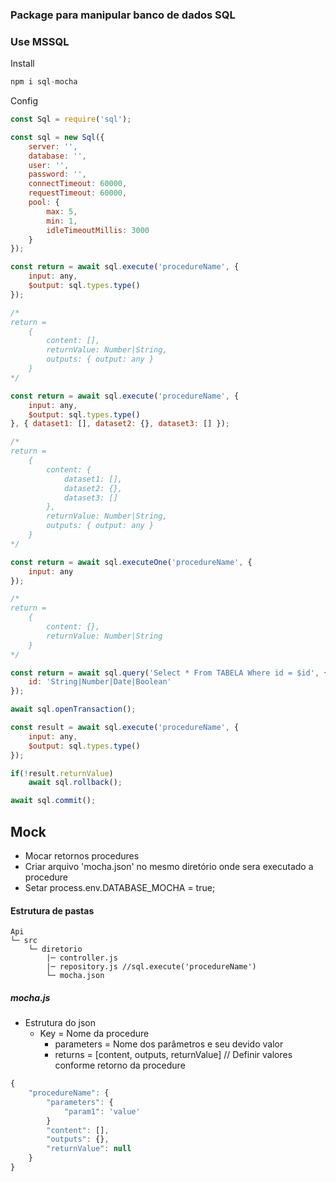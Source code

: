 ### Package para manipular banco de dados SQL
### Use MSSQL

Install
```js
npm i sql-mocha
```

Config
```js
const Sql = require('sql');

const sql = new Sql({
    server: '',
    database: '',
    user: '',
    password: '',
    connectTimeout: 60000,
    requestTimeout: 60000,
    pool: {
        max: 5,
        min: 1,
        idleTimeoutMillis: 3000
    }
});
```

```js
const return = await sql.execute('procedureName', {
    input: any,
    $output: sql.types.type()
});

/*
return =
    {
        content: [],
        returnValue: Number|String,
        outputs: { output: any }
    }
*/
```

```js
const return = await sql.execute('procedureName', {
    input: any,
    $output: sql.types.type()
}, { dataset1: [], dataset2: {}, dataset3: [] });

/*
return =
    {
        content: {
            dataset1: [], 
            dataset2: {}, 
            dataset3: []
        },
        returnValue: Number|String,
        outputs: { output: any }
    }
*/
```

```js
const return = await sql.executeOne('procedureName', {
    input: any
});

/*
return =
    {
        content: {},
        returnValue: Number|String
    }
*/
```

```js
const return = await sql.query('Select * From TABELA Where id = $id', {
    id: 'String|Number|Date|Boolean'
});
```

```js
await sql.openTransaction();

const result = await sql.execute('procedureName', {
    input: any,
    $output: sql.types.type()
});

if(!result.returnValue)
    await sql.rollback();

await sql.commit();
```

## Mock

* Mocar retornos procedures
* Criar arquivo 'mocha.json' no mesmo diretório onde sera executado a procedure
* Setar process.env.DATABASE_MOCHA = true;

#### Estrutura de pastas
```
Api
└─ src
    └─ diretorio
        |─ controller.js
        |─ repository.js //sql.execute('procedureName')
        └─ mocha.json
```

##### mocha.js

* Estrutura do json
    - Key = Nome da procedure
        - parameters = Nome dos parâmetros e seu devido valor
        - returns = [content, outputs, returnValue] // Definir valores conforme retorno da procedure

```js
{
	"procedureName": {
        "parameters": {
            "param1": 'value'
        }
		"content": [],
		"outputs": {},
		"returnValue": null
	}
}
```
